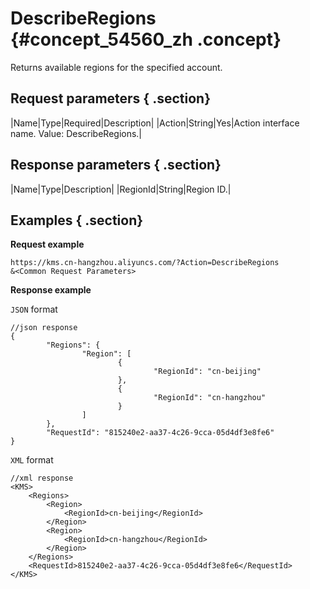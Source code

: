 # DescribeRegions {#concept_54560_zh .concept}

Returns available regions for the specified account.

## Request parameters { .section}

|Name|Type|Required|Description|
|Action|String|Yes|Action interface name. Value: DescribeRegions.|

## Response parameters { .section}

|Name|Type|Description|
|RegionId|String|Region ID.|

## Examples { .section}

**Request example**

```
https://kms.cn-hangzhou.aliyuncs.com/?Action=DescribeRegions
&<Common Request Parameters>

```

**Response example**

 `JSON` format

```
//json response
{
        "Regions": {
                "Region": [
                        {
                                "RegionId": "cn-beijing"
                        },
                        {
                                "RegionId": "cn-hangzhou"
                        }
                ]
        },
        "RequestId": "815240e2-aa37-4c26-9cca-05d4df3e8fe6"
}

```

 `XML` format

```
//xml response
<KMS>
	<Regions>
		<Region>
			<RegionId>cn-beijing</RegionId>
		</Region>
		<Region>
			<RegionId>cn-hangzhou</RegionId>
		</Region>
	</Regions>
	<RequestId>815240e2-aa37-4c26-9cca-05d4df3e8fe6</RequestId>
</KMS>

```


